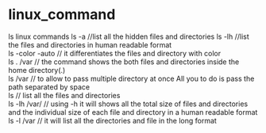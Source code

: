 # linux_command
ls linux commands
ls -a  //list all the hidden files and directories
ls -lh //list the files and directories in human readable format  
ls -color -auto  // it differentiates the files and directory with color  
ls . /var // the command shows the both files and directories inside the home directory(.)    
ls /var // to allow to pass multiple directory at once All you to do is pass the path separated by space   
ls // list all the files and directories  
ls -lh /var/ // using -h it will shows all the total size of files and directories and the individual size of each file and directory in a human readable format  
ls -l /var // it will list all the directories and file in the long format  

